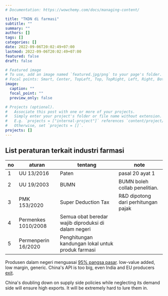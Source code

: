 ```yaml
---
# Documentation: https://wowchemy.com/docs/managing-content/

title: "TKDN di farmasi"
subtitle: ""
summary: ""
authors: []
tags: []
categories: []
date: 2022-09-06T20:02:49+07:00
lastmod: 2022-09-06T20:02:49+07:00
featured: false
draft: false

# Featured image
# To use, add an image named `featured.jpg/png` to your page's folder.
# Focal points: Smart, Center, TopLeft, Top, TopRight, Left, Right, BottomLeft, Bottom, BottomRight.
image:
  caption: ""
  focal_point: ""
  preview_only: false

# Projects (optional).
#   Associate this post with one or more of your projects.
#   Simply enter your project's folder or file name without extension.
#   E.g. `projects = ["internal-project"]` references `content/project/deep-learning/index.md`.
#   Otherwise, set `projects = []`.
projects: []
---
```


## List peraturan terkait industri farmasi

| no | aturan | tentang | note |
| -- | ------ | ------- | ---- |
| 1 | UU 13/2016 | Paten | pasal 20 ayat 1 |
| 2 | UU 19/2003 | BUMN | BUMN boleh collab penelitian. |
| 3 | PMK 153/2020 | Super Deduction Tax | R&D dipotong dari perhitungan pajak |
| 4 | Permenkes 1010/2008 | Semua obat beredar wajib diproduksi di dalam negeri |
| 5 | Permenperin 16/2020 | Penghitungan kandungan lokal untuk produk farmasi |

Produsen dalam negeri menguasai [95% pangsa pasar](https://nasional.sindonews.com/read/227038/18/mampukah-uu-ciptaker-dorong-inovasi-farmasi-1605010262). low-value added, low margin, generic. China's API is too big, even India and EU producers [exit](https://www.thejakartapost.com/academia/2020/06/17/local-content-regulation-for-pharma-not-the-panacea.html).

China's doubling down on supply side policies while neglecting its demand side will ensure high exports. It will be extremely hard to lure them in.